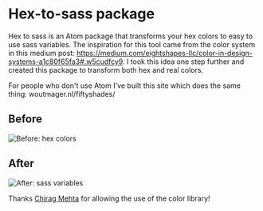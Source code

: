 # Hex-to-sass package

Hex to sass is an Atom package that transforms your hex colors to easy to use sass variables. The inspiration for this tool came from the color system in this medium post: https://medium.com/eightshapes-llc/color-in-design-systems-a1c80f65fa3#.w5cudfcy9. I took this idea one step further and created this package to transform both hex and real colors.

For people who don't use Atom I've built this site which does the same thing: woutmager.nl/fiftyshades/

## Before
![Before: hex colors](https://woutmager.nl/fiftyshades/images/before.png)

## After
![After: sass variables](https://woutmager.nl/fiftyshades/images/after.png)

Thanks <a href="http://chir.ag/projects/ntc">Chirag Mehta</a> for allowing the use of the color library!
